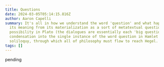 ```yaml
---
title: Questions
date: 2024-03-05T05:14:15.816Z
author: Aaron Capelli
summary: It's all in how we understand the word 'question' and what happens to
  its meaning from its materialization as a sort of metatextual questioning
  possibility in Plato (the dialogues are essentially each 'big questions') to a
  condensation into the single instance of the word question in Hamlet's central
  soliloquy, through which all of philosophy must flow to reach Hegel.
tags: []
---
```

pending
